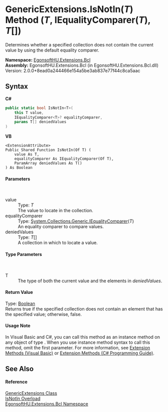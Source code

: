 # GenericExtensions.IsNotIn(*T*) Method (*T*, IEqualityComparer(*T*), *T*[])
 

Determines whether a specified collection does not contain the current value by using the default equality comparer.

**Namespace:**&nbsp;<a href="N_EgonsoftHU_Extensions_Bcl.md">EgonsoftHU.Extensions.Bcl</a><br />**Assembly:**&nbsp;EgonsoftHU.Extensions.Bcl (in EgonsoftHU.Extensions.Bcl.dll) Version: 2.0.0+8ead0a244466e154a5be3ab837e77f44c8ca5aac

## Syntax

**C#**<br />
``` C#
public static bool IsNotIn<T>(
	this T value,
	IEqualityComparer<T>? equalityComparer,
	params T[] deniedValues
)

```

**VB**<br />
``` VB
<ExtensionAttribute>
Public Shared Function IsNotIn(Of T) ( 
	value As T,
	equalityComparer As IEqualityComparer(Of T),
	ParamArray deniedValues As T()
) As Boolean
```


#### Parameters
&nbsp;<dl><dt>value</dt><dd>Type: *T*<br />The value to locate in the collection.</dd><dt>equalityComparer</dt><dd>Type: <a href="https://docs.microsoft.com/dotnet/api/system.collections.generic.iequalitycomparer-1" target="_blank" rel="noopener noreferrer">System.Collections.Generic.IEqualityComparer</a>(*T*)<br />An equality comparer to compare values.</dd><dt>deniedValues</dt><dd>Type: *T*[]<br />A collection in which to locate a value.</dd></dl>

#### Type Parameters
&nbsp;<dl><dt>T</dt><dd>The type of both the current value and the elements in *deniedValues*.</dd></dl>

#### Return Value
Type: <a href="https://docs.microsoft.com/dotnet/api/system.boolean" target="_blank" rel="noopener noreferrer">Boolean</a><br />Returns true if the specified collection does not contain an element that has the specified value; otherwise, false.

#### Usage Note
In Visual Basic and C#, you can call this method as an instance method on any object of type . When you use instance method syntax to call this method, omit the first parameter. For more information, see <a href="https://docs.microsoft.com/dotnet/visual-basic/programming-guide/language-features/procedures/extension-methods" target="_blank" rel="noopener noreferrer">Extension Methods (Visual Basic)</a> or <a href="https://docs.microsoft.com/dotnet/csharp/programming-guide/classes-and-structs/extension-methods" target="_blank" rel="noopener noreferrer">Extension Methods (C# Programming Guide)</a>.

## See Also


#### Reference
<a href="T_EgonsoftHU_Extensions_Bcl_GenericExtensions.md">GenericExtensions Class</a><br /><a href="Overload_EgonsoftHU_Extensions_Bcl_GenericExtensions_IsNotIn.md">IsNotIn Overload</a><br /><a href="N_EgonsoftHU_Extensions_Bcl.md">EgonsoftHU.Extensions.Bcl Namespace</a><br />